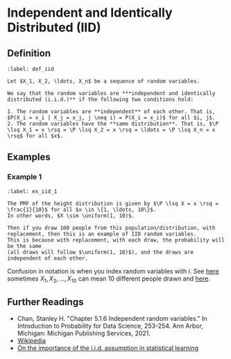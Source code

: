 # Independent and Identically Distributed (IID)

## Definition

```{prf:definition} Independent and Identically Distributed (IID)
:label: def_iid

Let $X_1, X_2, \ldots, X_n$ be a sequence of random variables.

We say that the random variables are ***independent and identically distributed (i.i.d.)** if the following two conditions hold:

1. The random variables are **independent** of each other. That is, $P(X_i = x_i | X_j = x_j, j \neq i) = P(X_i = x_i)$ for all $i, j$.
2. The random variables have the **same distribution**. That is, $\P \lsq X_1 = x \rsq = \P \lsq X_2 = x \rsq = \ldots = \P \lsq X_n = x \rsq$ for all $x$.
```

## Examples

### Example 1

```{prf:example} Example 1
:label: ex_iid_1

The PMF of the height distribution is given by $\P \lsq X = x \rsq = \frac{1}{10}$ for all $x \in \{1, \ldots, 10\}$.
In other words, $X \sim \uniform(1, 10)$.

Then if you draw 100 people from this population/distribution, with replacement, then this is an example of IID random variables.
This is because with replacement, with each draw, the probability will be the same
(all draws will follow $\uniform(1, 10)$), and the draws are independent of each other.
```

Confusion in notation is when you index random variables with $i$. See [here](https://stats.stackexchange.com/questions/200741/let-random-variables-x-1-dots-x-n-be-a-iid-random-sample-from-fx-wha)
sometimes $X_1, X_2, \ldots, X_{10}$ can mean 10 different people drawn and [here](https://stats.stackexchange.com/questions/141416/example-of-sample-x-1-x-2-ldots-x-n?rq=1).


## Further Readings

- Chan, Stanley H. "Chapter 5.1.6  Independent random variables." In Introduction to Probability for Data Science, 253-254. Ann Arbor, Michigan: Michigan Publishing Services, 2021. 
- [Wikipedia](https://en.wikipedia.org/wiki/Independent_and_identically_distributed_random_variables)
- [On the importance of the i.i.d. assumption in statistical learning](https://stats.stackexchange.com/questions/213464/on-the-importance-of-the-i-i-d-assumption-in-statistical-learning) 